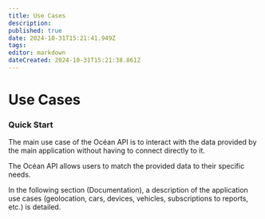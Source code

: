 ```yaml
---
title: Use Cases
description: 
published: true
date: 2024-10-31T15:21:41.949Z
tags: 
editor: markdown
dateCreated: 2024-10-31T15:21:38.861Z
---
```


# Use Cases

### Quick Start

The main use case of the Océan API is to interact with the data provided by the main application without having to connect directly to it. 

The Océan API allows users to match the provided data to their specific needs. 

In the following section (Documentation), a description of the application use cases (geolocation, cars, devices, vehicles, subscriptions to reports, etc.) is detailed.
